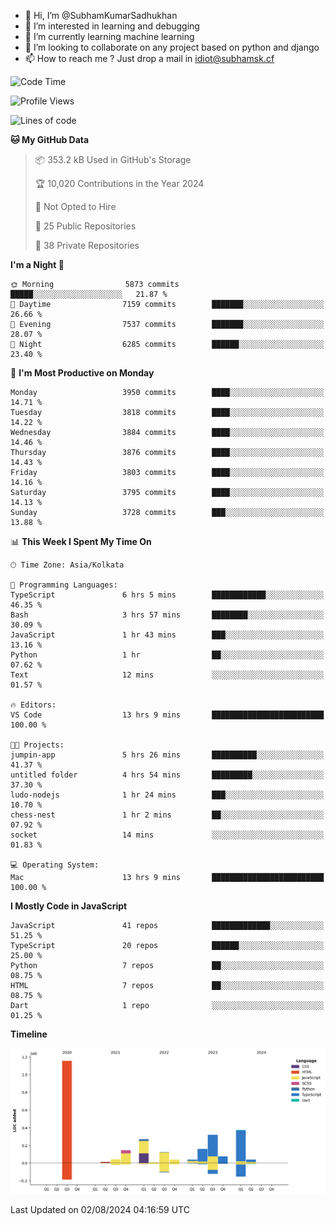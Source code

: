 - 👋 Hi, I’m @SubhamKumarSadhukhan
- 👀 I’m interested in learning and debugging
- 🌱 I’m currently learning machine learning
- 💞️ I’m looking to collaborate on any project based on python and django
- 📫 How to reach me ?
      Just drop a mail in idiot@subhamsk.cf

<!---
SubhamKumarSadhukhan/SubhamKumarSadhukhan is a ✨ special ✨ repository because its `README.md` (this file) appears on your GitHub profile.
You can click the Preview link to take a look at your changes.
--->


<!--START_SECTION:waka-->
![Code Time](http://img.shields.io/badge/Code%20Time-2%2C363%20hrs%2057%20mins-blue)

![Profile Views](http://img.shields.io/badge/Profile%20Views-1-blue)

![Lines of code](https://img.shields.io/badge/From%20Hello%20World%20I%27ve%20Written-2.8%20million%20lines%20of%20code-blue)

**🐱 My GitHub Data** 

> 📦 353.2 kB Used in GitHub's Storage 
 > 
> 🏆 10,020 Contributions in the Year 2024
 > 
> 🚫 Not Opted to Hire
 > 
> 📜 25 Public Repositories 
 > 
> 🔑 38 Private Repositories 
 > 
**I'm a Night 🦉** 

```text
🌞 Morning                5873 commits        █████░░░░░░░░░░░░░░░░░░░░   21.87 % 
🌆 Daytime                7159 commits        ███████░░░░░░░░░░░░░░░░░░   26.66 % 
🌃 Evening                7537 commits        ███████░░░░░░░░░░░░░░░░░░   28.07 % 
🌙 Night                  6285 commits        ██████░░░░░░░░░░░░░░░░░░░   23.40 % 
```
📅 **I'm Most Productive on Monday** 

```text
Monday                   3950 commits        ████░░░░░░░░░░░░░░░░░░░░░   14.71 % 
Tuesday                  3818 commits        ████░░░░░░░░░░░░░░░░░░░░░   14.22 % 
Wednesday                3884 commits        ████░░░░░░░░░░░░░░░░░░░░░   14.46 % 
Thursday                 3876 commits        ████░░░░░░░░░░░░░░░░░░░░░   14.43 % 
Friday                   3803 commits        ████░░░░░░░░░░░░░░░░░░░░░   14.16 % 
Saturday                 3795 commits        ████░░░░░░░░░░░░░░░░░░░░░   14.13 % 
Sunday                   3728 commits        ███░░░░░░░░░░░░░░░░░░░░░░   13.88 % 
```


📊 **This Week I Spent My Time On** 

```text
🕑︎ Time Zone: Asia/Kolkata

💬 Programming Languages: 
TypeScript               6 hrs 5 mins        ████████████░░░░░░░░░░░░░   46.35 % 
Bash                     3 hrs 57 mins       ████████░░░░░░░░░░░░░░░░░   30.09 % 
JavaScript               1 hr 43 mins        ███░░░░░░░░░░░░░░░░░░░░░░   13.16 % 
Python                   1 hr                ██░░░░░░░░░░░░░░░░░░░░░░░   07.62 % 
Text                     12 mins             ░░░░░░░░░░░░░░░░░░░░░░░░░   01.57 % 

🔥 Editors: 
VS Code                  13 hrs 9 mins       █████████████████████████   100.00 % 

🐱‍💻 Projects: 
jumpin-app               5 hrs 26 mins       ██████████░░░░░░░░░░░░░░░   41.37 % 
untitled folder          4 hrs 54 mins       █████████░░░░░░░░░░░░░░░░   37.30 % 
ludo-nodejs              1 hr 24 mins        ███░░░░░░░░░░░░░░░░░░░░░░   10.70 % 
chess-nest               1 hr 2 mins         ██░░░░░░░░░░░░░░░░░░░░░░░   07.92 % 
socket                   14 mins             ░░░░░░░░░░░░░░░░░░░░░░░░░   01.83 % 

💻 Operating System: 
Mac                      13 hrs 9 mins       █████████████████████████   100.00 % 
```

**I Mostly Code in JavaScript** 

```text
JavaScript               41 repos            █████████████░░░░░░░░░░░░   51.25 % 
TypeScript               20 repos            ██████░░░░░░░░░░░░░░░░░░░   25.00 % 
Python                   7 repos             ██░░░░░░░░░░░░░░░░░░░░░░░   08.75 % 
HTML                     7 repos             ██░░░░░░░░░░░░░░░░░░░░░░░   08.75 % 
Dart                     1 repo              ░░░░░░░░░░░░░░░░░░░░░░░░░   01.25 % 
```



**Timeline**

![Lines of Code chart](https://raw.githubusercontent.com/SubhamKumarSadhukhan/SubhamKumarSadhukhan/main/assets/bar_graph.png)


 Last Updated on 02/08/2024 04:16:59 UTC
<!--END_SECTION:waka-->
